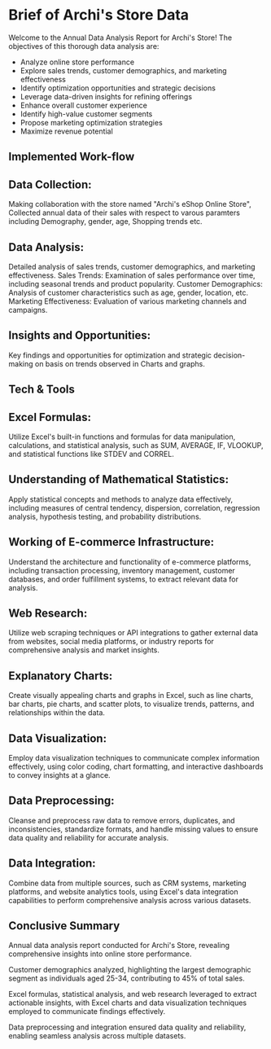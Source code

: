 
# Brief of Archi's Store Data
Welcome to the Annual Data Analysis Report for Archi's Store! 
The objectives of this thorough data analysis are:
- Analyze online store performance
- Explore sales trends, customer demographics, and marketing effectiveness
- Identify optimization opportunities and strategic decisions
- Leverage data-driven insights for refining offerings
- Enhance overall customer experience
- Identify high-value customer segments
- Propose marketing optimization strategies
- Maximize revenue potential



## Implemented Work-flow
## Data Collection:
Making collaboration with the store named "Archi's eShop Online Store", Collected annual data of their sales with respect to varous paramters including Demography, gender, age, Shopping trends etc.
## Data Analysis: 
 Detailed analysis of sales trends, customer demographics, and marketing effectiveness.
Sales Trends: Examination of sales performance over time, including seasonal trends and product popularity.
Customer Demographics: Analysis of customer characteristics such as age, gender, location, etc.
Marketing Effectiveness: Evaluation of various marketing channels and campaigns.
## Insights and Opportunities:

Key findings and opportunities for optimization and strategic decision-making on basis on trends observed in Charts and graphs.
## Tech & Tools
## Excel Formulas:
Utilize Excel's built-in functions and formulas for data manipulation, calculations, and statistical analysis, such as SUM, AVERAGE, IF, VLOOKUP, and statistical functions like STDEV and CORREL.

## Understanding of Mathematical Statistics: 
Apply statistical concepts and methods to analyze data effectively, including measures of central tendency, dispersion, correlation, regression analysis, hypothesis testing, and probability distributions.

## Working of E-commerce Infrastructure: 
Understand the architecture and functionality of e-commerce platforms, including transaction processing, inventory management, customer databases, and order fulfillment systems, to extract relevant data for analysis.

## Web Research: 
Utilize web scraping techniques or API integrations to gather external data from websites, social media platforms, or industry reports for comprehensive analysis and market insights.

## Explanatory Charts: 
Create visually appealing charts and graphs in Excel, such as line charts, bar charts, pie charts, and scatter plots, to visualize trends, patterns, and relationships within the data.

## Data Visualization: 
Employ data visualization techniques to communicate complex information effectively, using color coding, chart formatting, and interactive dashboards to convey insights at a glance.

## Data Preprocessing: 
Cleanse and preprocess raw data to remove errors, duplicates, and inconsistencies, standardize formats, and handle missing values to ensure data quality and reliability for accurate analysis.

## Data Integration: 
Combine data from multiple sources, such as CRM systems, marketing platforms, and website analytics tools, using Excel's data integration capabilities to perform comprehensive analysis across various datasets.





## Conclusive Summary
Annual data analysis report conducted for Archi's Store, revealing comprehensive insights into online store performance.

Customer demographics analyzed, highlighting the largest demographic segment as individuals aged 25-34, contributing to 45% of total sales.

Excel formulas, statistical analysis, and web research leveraged to extract actionable insights, with Excel charts and data visualization techniques employed to communicate findings effectively.

Data preprocessing and integration ensured data quality and reliability, enabling seamless analysis across multiple datasets.
